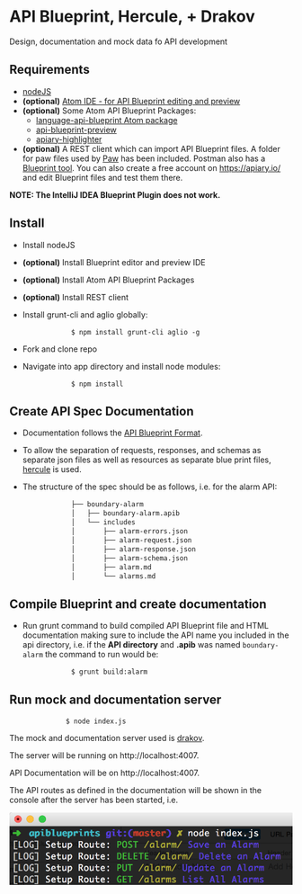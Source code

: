 # API Blueprint, Hercule, + Drakov 

Design, documentation and mock data fo API development

## Requirements

- [nodeJS](https://nodejs.org/)
- __(optional)__ [Atom IDE - for API Blueprint editing and preview](https://atom.io/)
- __(optional)__ Some Atom API Blueprint Packages:
    - [language-api-blueprint Atom package](language-api-blueprint)
    - [api-blueprint-preview](https://atom.io/packages/api-blueprint-preview)
    - [apiary-highlighter](https://atom.io/packages/apiary-highlighter)
- __(optional)__ A REST client which can import API Blueprint files. A folder for paw files used by [Paw](https://luckymarmot.com/paw) has been included. Postman also has a [Blueprint tool](https://github.com/thecopy/apiary2postman).  You can also create a free account on https://apiary.io/ and edit Blueprint files and test them there.

__NOTE: The IntelliJ IDEA Blueprint Plugin does not work.__

## Install

- Install nodeJS
- __(optional)__ Install Blueprint editor and preview IDE
- __(optional)__ Install Atom API Blueprint Packages
- __(optional)__ Install REST client
- Install grunt-cli and aglio globally:



                  $ npm install grunt-cli aglio -g



- Fork and clone repo
- Navigate into app directory and install node modules:



                  $ npm install

## Create API Spec Documentation

- Documentation follows the [API Blueprint Format](https://github.com/apiaryio/api-blueprint).
- To allow the separation of requests, responses, and schemas as separate json files as well as resources as separate blue print files, [hercule](https://github.com/jamesramsay/hercule) is used.
- The structure of the spec should be as follows, i.e. for the alarm API:


                  ├── boundary-alarm
                  │   ├── boundary-alarm.apib
                  │   └── includes
                  │       ├── alarm-errors.json
                  │       ├── alarm-request.json
                  │       ├── alarm-response.json
                  │       ├── alarm-schema.json
                  │       ├── alarm.md
                  │       └── alarms.md


## Compile Blueprint and create documentation
- Run grunt command to build compiled API Blueprint file and HTML documentation making sure to include the API name you included in the api directory, i.e. if the **API directory** and **.apib** was named `boundary-alarm` the command to run would be:



                  $ grunt build:alarm

## Run mock and documentation server
                  $ node index.js

The mock and documentation server used is [drakov](https://github.com/Aconex/drakov).

The server will be running on http://localhost:4007.

API Documentation will be on http://localhost:4007.

The API routes as defined in the documentation will be shown in the console after the server has been started, i.e.

![Drakov Console Output](images/drakovScreenshot.png)
